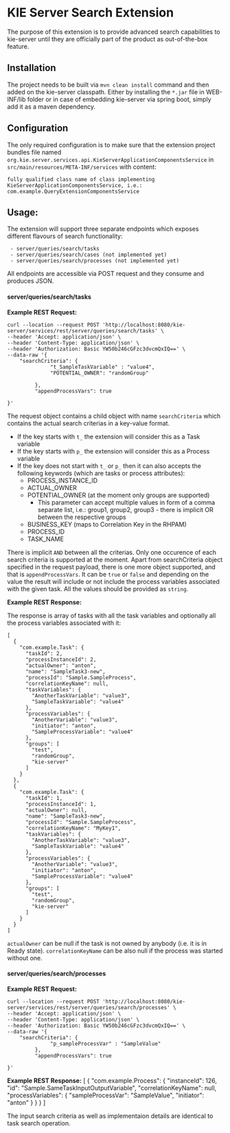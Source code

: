 KIE Server Search Extension
============================
The purpose of this extension is to provide advanced search capabilities to kie-server until they are officially part of the product as out-of-the-box feature.



Installation
------------------------------

The project needs to be built via `mvn clean install` command and then added on the kie-server classpath. Either by installing the `*.jar` file in WEB-INF/lib folder or in case of embedding kie-server via spring boot, simply add it as a maven dependency.


Configuration
------------------------------
The only required configuration is to make sure that the extension project bundles file named `org.kie.server.services.api.KieServerApplicationComponentsService` in `src/main/resources/META-INF/services` with content:

```
fully qualified class name of class implementing KieServerApplicationComponentsService, i.e.:
com.example.QueryExtensionComponentsService
```

Usage:
------------------------------
The extension will support three separate endpoints which exposes different flavours of search functionality:
```
 - server/queries/search/tasks
 - server/queries/search/cases (not implemented yet)
 - server/queries/search/processes (not implemented yet)
 ```

 All endpoints are accessible via POST request and they consume and produces JSON.


####  server/queries/search/tasks

**Example REST Request:**

```
curl --location --request POST 'http://localhost:8080/kie-server/services/rest/server/queries/search/tasks' \
--header 'Accept: application/json' \
--header 'Content-Type: application/json' \
--header 'Authorization: Basic YW50b246cGFzc3dvcmQxIQ==' \
--data-raw '{
    "searchCriteria": {
              "t_SampleTaskVariable" : "value4",
              "POTENTIAL_OWNER": "randomGroup"
              
         },
         "appendProcessVars": true
        
}'

```

The request object contains a child object with name `searchCriteria` which contains the actual search criterias in a key-value format.

 - If the key starts with `t_` the extension will consider this as a Task variable
 - If the key starts with `p_` the extension will consider this as a Process variable
 - If the key does not start with `t_` or `p_` then it can also accepts the following keywords (which are tasks or process attributes):
   - PROCESS_INSTANCE_ID
   - ACTUAL_OWNER
   - POTENTIAL_OWNER (at the moment only groups are supported)
     - This parameter can accept multiple values in form of a comma separate list, i.e.: group1, group2, group3 - there is implicit OR between the respective groups
   - BUSINESS_KEY (maps to Correlation Key in the RHPAM)
   - PROCESS_ID
   - TASK_NAME

There is implicit `AND` between all the criterias. Only one occurence of each search criteria is supported at the moment.
Apart from searchCriteria object specified in the request payload, there is one more object supported, and that is `appendProcessVars`. It can be `true` or `false` and depending on the value the result will include or not include the process variables associated with the given task. All the values should be provided as `string`.

**Example REST Response:**

The response is array of tasks with all the task variables and optionally all the process variables associated with it:
```
[
  {
    "com.example.Task": {
      "taskId": 2,
      "processInstanceId": 2,
      "actualOwner": "anton",
      "name": "SampleTask3-new",
      "processId": "Sample.SampleProcess",
      "correlationKeyName": null,
      "taskVariables": {
        "AnotherTaskVariable": "value3",
        "SampleTaskVariable": "value4"
      },
      "processVariables": {
        "AnotherVariable": "value3",
        "initiator": "anton",
        "SampleProcessVariable": "value4"
      },
      "groups": [
        "test",
        "randomGroup",
        "kie-server"
      ]
    }
  },
  {
    "com.example.Task": {
      "taskId": 1,
      "processInstanceId": 1,
      "actualOwner": null,
      "name": "SampleTask3-new",
      "processId": "Sample.SampleProcess",
      "correlationKeyName": "MyKey1",
      "taskVariables": {
        "AnotherTaskVariable": "value3",
        "SampleTaskVariable": "value4"
      },
      "processVariables": {
        "AnotherVariable": "value3",
        "initiator": "anton",
        "SampleProcessVariable": "value4"
      },
      "groups": [
        "test",
        "randomGroup",
        "kie-server"
      ]
    }
  }
]
```

`actualOwner` can be null if the task is not owned by anybody (i.e. it is in Ready state).
`correlationKeyName` can be also null if the process was started without one.

####  server/queries/search/processes

**Example REST Request:**

```
curl --location --request POST 'http://localhost:8080/kie-server/services/rest/server/queries/search/processes' \
--header 'Accept: application/json' \
--header 'Content-Type: application/json' \
--header 'Authorization: Basic YW50b246cGFzc3dvcmQxIQ==' \
--data-raw '{
    "searchCriteria": {
              "p_sampleProcessVar" : "SampleValue"
         },
         "appendProcessVars": true
        
}'
```

**Example REST Response:**
[
  {
    "com.example.Process": {
      "instanceId": 126,
      "id": "Sample.SameTaskInputOutputVariable",
      "correlationKeyName": null,
      "processVariables": {
        "sampleProcessVar": "SampleValue",
        "initiator": "anton"
      }
    }
  }
]

The input search criteria as well as implementaion details are identical to task search operation.






